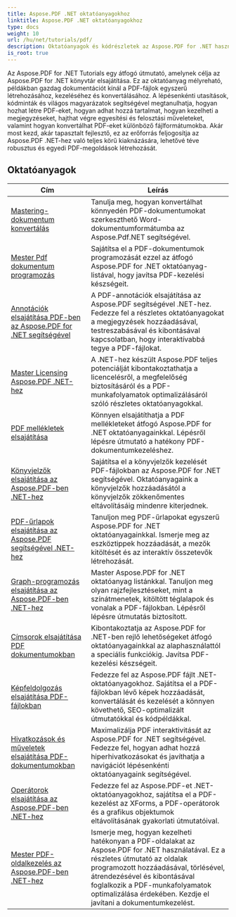 ```yaml
---
title: Aspose.PDF .NET oktatóanyagokhoz
linktitle: Aspose.PDF .NET oktatóanyagokhoz
type: docs
weight: 10
url: /hu/net/tutorials/pdf/
description: Oktatóanyagok és kódrészletek az Aspose.PDF for .NET használatához. Olyan funkciókat tartalmaz, mint például a létrehozás, a szerkesztés, a konvertálás, a nyomtatás, valamint a PDF-dokumentumok feldolgozására szolgáló funkciók.
is_root: true
---
```


Az Aspose.PDF for .NET Tutorials egy átfogó útmutató, amelynek célja az Aspose.PDF for .NET könyvtár elsajátítása. Ez az oktatóanyag mélyreható, példákban gazdag dokumentációt kínál a PDF-fájlok egyszerű létrehozásához, kezeléséhez és konvertálásához. A lépésenkénti utasítások, kódminták és világos magyarázatok segítségével megtanulhatja, hogyan hozhat létre PDF-eket, hogyan adhat hozzá tartalmat, hogyan kezelheti a megjegyzéseket, hajthat végre egyesítési és felosztási műveleteket, valamint hogyan konvertálhat PDF-eket különböző fájlformátumokba. Akár most kezd, akár tapasztalt fejlesztő, ez az erőforrás feljogosítja az Aspose.PDF .NET-hez való teljes körű kiaknázására, lehetővé téve robusztus és egyedi PDF-megoldások létrehozását.

## Oktatóanyagok
| Cím | Leírás |
| --- | --- | 
| [Mastering-dokumentum konvertálás](./mastering-document-conversion/) | Tanulja meg, hogyan konvertálhat könnyedén PDF-dokumentumokat szerkeszthető Word-dokumentumformátumba az Aspose.Pdf.NET segítségével. |
| [Mester Pdf dokumentum programozás](./master-pdf-document-programming/) | Sajátítsa el a PDF-dokumentumok programozását ezzel az átfogó Aspose.PDF for .NET oktatóanyag-listával, hogy javítsa PDF-kezelési készségeit. | 
| [Annotációk elsajátítása PDF-ben az Aspose.PDF for .NET segítségével](./mastering-annotations/) | A PDF-annotációk elsajátítása az Aspose.PDF segítségével .NET-hez. Fedezze fel a részletes oktatóanyagokat a megjegyzések hozzáadásával, testreszabásával és kibontásával kapcsolatban, hogy interaktívabbá tegye a PDF-fájlokat. |
| [Master Licensing Aspose.PDF .NET-hez](./master-licensing/) | A .NET-hez készült Aspose.PDF teljes potenciálját kibontakoztathatja a licencelésről, a megfelelőség biztosításáról és a PDF-munkafolyamatok optimalizálásáról szóló részletes oktatóanyagokkal. |
| [PDF mellékletek elsajátítása](./mastering-pdf-attachments/) | Könnyen elsajátíthatja a PDF mellékleteket átfogó Aspose.PDF for .NET oktatóanyagainkkal. Lépésről lépésre útmutató a hatékony PDF-dokumentumkezeléshez. |
| [Könyvjelzők elsajátítása az Aspose.PDF-ben .NET-hez](./mastering-bookmarks/) | Sajátítsa el a könyvjelzők kezelését PDF-fájlokban az Aspose.PDF for .NET segítségével. Oktatóanyagaink a könyvjelzők hozzáadásától a könyvjelzők zökkenőmentes eltávolításáig mindenre kiterjednek. |
| [PDF-űrlapok elsajátítása az Aspose.PDF segítségével .NET-hez](./mastering-pdf-forms/) | Tanuljon meg PDF-űrlapokat egyszerű Aspose.PDF for .NET oktatóanyagainkkal. Ismerje meg az eszköztippek hozzáadását, a mezők kitöltését és az interaktív összetevők létrehozását. |
| [Graph-programozás elsajátítása az Aspose.PDF-ben .NET-hez](./mastering-graph-programming/) | Master Aspose.PDF for .NET oktatóanyag listánkkal. Tanuljon meg olyan rajzfejlesztéseket, mint a színátmenetek, kitöltött téglalapok és vonalak a PDF-fájlokban. Lépésről lépésre útmutatás biztosított. |
| [Címsorok elsajátítása PDF dokumentumokban](./mastering-headings/) | Kibontakoztatja az Aspose.PDF for .NET-ben rejlő lehetőségeket átfogó oktatóanyagainkkal az alaphasználattól a speciális funkciókig. Javítsa PDF-kezelési készségeit. |
| [Képfeldolgozás elsajátítása PDF-fájlokban](./mastering-image-Processing/) | Fedezze fel az Aspose.PDF fájlt .NET-oktatóanyagokhoz. Sajátítsa el a PDF-fájlokban lévő képek hozzáadását, konvertálását és kezelését a könnyen követhető, SEO-optimalizált útmutatókkal és kódpéldákkal. |
| [Hivatkozások és műveletek elsajátítása PDF-dokumentumokban](./mastering-links-and-actions/) | Maximalizálja PDF interaktivitását az Aspose.PDF for .NET segítségével. Fedezze fel, hogyan adhat hozzá hiperhivatkozásokat és javíthatja a navigációt lépésenkénti oktatóanyagaink segítségével. |
| [Operátorok elsajátítása az Aspose.PDF-ben .NET-hez](./mastering-operators/) | Fedezze fel az Aspose.PDF-et .NET-oktatóanyagokhoz, sajátítsa el a PDF-kezelést az XForms, a PDF-operátorok és a grafikus objektumok eltávolításának gyakorlati útmutatóival. |
| [Mester PDF-oldalkezelés az Aspose.PDF-ben .NET-hez](./master-pdf-page-management/) | Ismerje meg, hogyan kezelheti hatékonyan a PDF-oldalakat az Aspose.PDF for .NET használatával. Ez a részletes útmutató az oldalak programozott hozzáadásával, törlésével, átrendezésével és kibontásával foglalkozik a PDF-munkafolyamatok optimalizálása érdekében. Kezdje el javítani a dokumentumkezelést. |